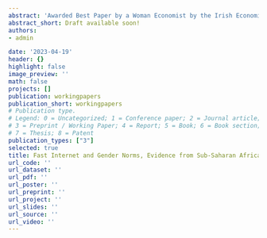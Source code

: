 ```yaml
---
abstract: 'Awarded Best Paper by a Woman Economist by the Irish Economic Association'
abstract_short: Draft available soon! 
authors:
- admin

date: '2023-04-19'
header: {}
highlight: false
image_preview: ''
math: false
projects: []
publication: workingpapers
publication_short: workingpapers
# Publication type.
# Legend: 0 = Uncategorized; 1 = Conference paper; 2 = Journal article;
# 3 = Preprint / Working Paper; 4 = Report; 5 = Book; 6 = Book section;
# 7 = Thesis; 8 = Patent
publication_types: ["3"]
selected: true
title: Fast Internet and Gender Norms, Evidence from Sub-Saharan Africa
url_code: ''
url_dataset: ''
url_pdf: ''
url_poster: ''
url_preprint: ''
url_project: ''
url_slides: ''
url_source: ''
url_video: ''
---
```


